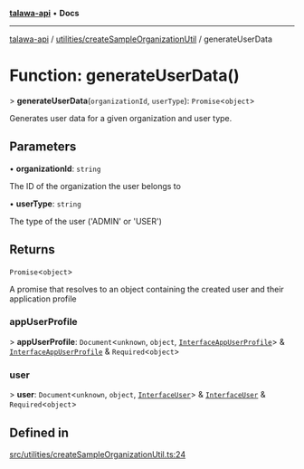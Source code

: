 [**talawa-api**](../../../README.md) • **Docs**

***

[talawa-api](../../../modules.md) / [utilities/createSampleOrganizationUtil](../README.md) / generateUserData

# Function: generateUserData()

\> **generateUserData**(`organizationId`, `userType`): `Promise`\<`object`\>

Generates user data for a given organization and user type.

## Parameters

• **organizationId**: `string`

The ID of the organization the user belongs to

• **userType**: `string`

The type of the user ('ADMIN' or 'USER')

## Returns

`Promise`\<`object`\>

A promise that resolves to an object containing the created user and their application profile

### appUserProfile

\> **appUserProfile**: `Document`\<`unknown`, `object`, [`InterfaceAppUserProfile`](../../../models/AppUserProfile/interfaces/InterfaceAppUserProfile.md)\> & [`InterfaceAppUserProfile`](../../../models/AppUserProfile/interfaces/InterfaceAppUserProfile.md) & `Required`\<`object`\>

### user

\> **user**: `Document`\<`unknown`, `object`, [`InterfaceUser`](../../../models/User/interfaces/InterfaceUser.md)\> & [`InterfaceUser`](../../../models/User/interfaces/InterfaceUser.md) & `Required`\<`object`\>

## Defined in

[src/utilities/createSampleOrganizationUtil.ts:24](https://github.com/PalisadoesFoundation/talawa-api/blob/f9e8275b1ddff2d3edcec79ee3b37c07998f6cc3/src/utilities/createSampleOrganizationUtil.ts#L24)

